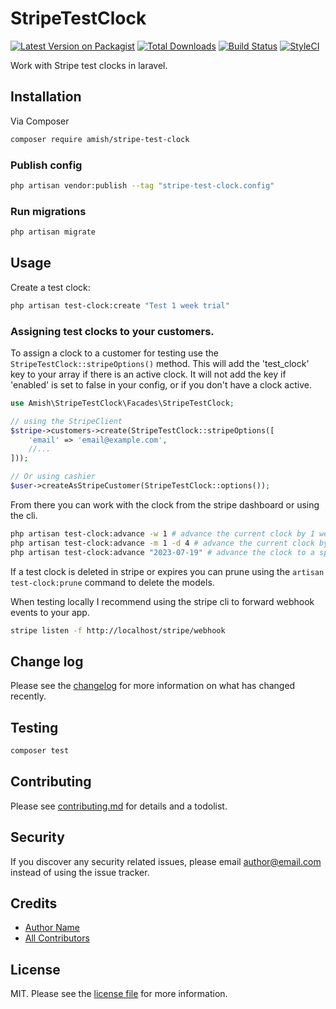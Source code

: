 # StripeTestClock

[![Latest Version on Packagist][ico-version]][link-packagist]
[![Total Downloads][ico-downloads]][link-downloads]
[![Build Status][ico-travis]][link-travis]
[![StyleCI][ico-styleci]][link-styleci]

Work with Stripe test clocks in laravel.

## Installation

Via Composer

``` bash
composer require amish/stripe-test-clock
```

### Publish config
```bash
php artisan vendor:publish --tag "stripe-test-clock.config"
```

### Run migrations
```bash
php artisan migrate
```

## Usage

Create a test clock:
```bash
php artisan test-clock:create "Test 1 week trial"
```

### Assigning test clocks to your customers.

To assign a clock to a customer for testing use the `StripeTestClock::stripeOptions()` method.
This will add the 'test_clock' key to your array if there is an active clock.
It will not add the key if 'enabled' is set to false in your config, or if you don't have a clock active.

```php
use Amish\StripeTestClock\Facades\StripeTestClock;

// using the StripeClient
$stripe->customers->create(StripeTestClock::stripeOptions([
    'email' => 'email@example.com',
    //...
]));

// Or using cashier
$user->createAsStripeCustomer(StripeTestClock::options());

```

From there you can work with the clock from the stripe dashboard or using the cli.

```bash
php artisan test-clock:advance -w 1 # advance the current clock by 1 week
php artisan test-clock:advance -m 1 -d 4 # advance the current clock by 1 month & 5 days
php artisan test-clock:advance "2023-07-19" # advance the clock to a specific date.
```

If a test clock is deleted in stripe or expires you can prune using the `artisan test-clock:prune` command to delete the models. 


When testing locally I recommend using the stripe cli to forward webhook events to your app.
```bash
stripe listen -f http://localhost/stripe/webhook
```



## Change log

Please see the [changelog](changelog.md) for more information on what has changed recently.

## Testing

``` bash
composer test
```

## Contributing

Please see [contributing.md](contributing.md) for details and a todolist.

## Security

If you discover any security related issues, please email author@email.com instead of using the issue tracker.

## Credits

- [Author Name][link-author]
- [All Contributors][link-contributors]

## License

MIT. Please see the [license file](license.md) for more information.

[ico-version]: https://img.shields.io/packagist/v/amish/stripe-test-clock.svg?style=flat-square
[ico-downloads]: https://img.shields.io/packagist/dt/amish/stripe-test-clock.svg?style=flat-square
[ico-travis]: https://img.shields.io/travis/amish/stripe-test-clock/master.svg?style=flat-square
[ico-styleci]: https://styleci.io/repos/12345678/shield

[link-packagist]: https://packagist.org/packages/amish/stripe-test-clock
[link-downloads]: https://packagist.org/packages/amish/stripe-test-clock
[link-travis]: https://travis-ci.org/amish/stripe-test-clock
[link-styleci]: https://styleci.io/repos/12345678
[link-author]: https://github.com/amish
[link-contributors]: ../../contributors
